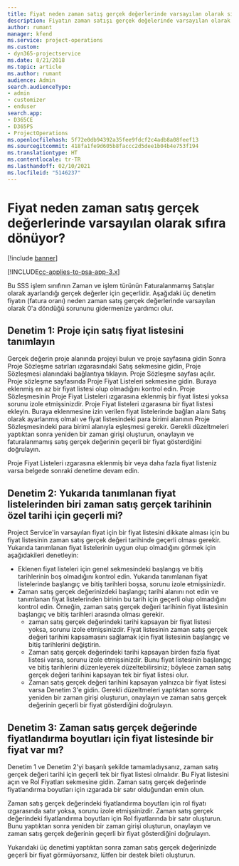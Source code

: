 ```yaml
---
title: Fiyat neden zaman satış gerçek değerlerinde varsayılan olarak sıfıra dönüyor?
description: Fiyatın zaman satışı gerçek değelerinde varsayılan olarak 0'a dönmesi sorununu giderme.
author: rumant
manager: kfend
ms.service: project-operations
ms.custom:
- dyn365-projectservice
ms.date: 8/21/2018
ms.topic: article
ms.author: rumant
audience: Admin
search.audienceType:
- admin
- customizer
- enduser
search.app:
- D365CE
- D365PS
- ProjectOperations
ms.openlocfilehash: 5f72e0db94392a35fee9fdcf2c4adb8a08feef13
ms.sourcegitcommit: 418fa1fe9d605b8faccc2d5dee1b04b4e753f194
ms.translationtype: HT
ms.contentlocale: tr-TR
ms.lasthandoff: 02/10/2021
ms.locfileid: "5146237"
---
```

# <a name="why-is-price-defaulting-to-zero-on-time-sales-actuals"></a>Fiyat neden zaman satış gerçek değerlerinde varsayılan olarak sıfıra dönüyor?

[!include [banner](../includes/psa-now-project-operations.md)]

[!INCLUDE[cc-applies-to-psa-app-3.x](../includes/cc-applies-to-psa-app-3x.md)]

Bu SSS işlem sınıfının Zaman ve işlem türünün Faturalanmamış Satışlar olarak ayarlandığı gerçek değerler için geçerlidir. Aşağıdaki üç denetim fiyatın (fatura oranı) neden zaman satış gerçek değerlerinde varsayılan olarak 0'a döndüğü sorununu gidermenize yardımcı olur.

## <a name="check-1-identify-the-sales-price-list-for-the-project"></a>Denetim 1: Proje için satış fiyat listesini tanımlayın

Gerçek değerin proje alanında projeyi bulun ve proje sayfasına gidin Sonra Proje Sözleşme satırları ızgarasındaki Satış sekmesine gidin, Proje Sözleşmesi alanındaki bağlantıya tıklayın. Proje Sözleşme sayfası açılır. Proje sözleşme sayfasında Proje Fiyat Listeleri sekmesine gidin. Buraya eklenmiş en az bir fiyat listesi olup olmadığını kontrol edin. Proje Sözleşmesinin Proje Fiyat Listeleri ızgarasına eklenmiş bir fiyat listesi yoksa sorunu izole etmişsinizdir. Proje Fiyat listeleri ızgarasına bir fiyat listesi ekleyin. Buraya eklenmesine izin verilen fiyat listelerinde bağlan alanı Satış olarak ayarlanmış olmalı ve fiyat listesindeki para birimi alanının Proje Sözleşmesindeki para birimi alanıyla eşleşmesi gerekir. Gerekli düzeltmeleri yaptıktan sonra yeniden bir zaman girişi oluşturun, onaylayın ve faturalanmamış satış gerçek değerinin geçerli bir fiyat gösterdiğini doğrulayın. 

Proje Fiyat Listeleri ızgarasına eklenmiş bir veya daha fazla fiyat listeniz varsa belgede sonraki denetime devam edin.

## <a name="check-2-are-any-of-the-price-lists-identified-above-valid-for-the-specific-date-of-the-time-sales-actual"></a>Denetim 2: Yukarıda tanımlanan fiyat listelerinden biri zaman satış gerçek tarihinin özel tarihi için geçerli mi?

Project Service'in varsayılan fiyat için bir fiyat listesini dikkate alması için bu fiyat listesinin zaman satış gerçek değeri tarihinde geçerli olması gerekir. Yukarıda tanımlanan fiyat listelerinin uygun olup olmadığını görmek için aşağıdakileri denetleyin:
- Eklenen fiyat listeleri için genel sekmesindeki başlangış ve bitiş tarihlerinin boş olmadığını kontrol edin. Yukarıda tanımlanan fiyat listelerinde başlangıç ve bitiş tarihleri boşsa, sorunu izole etmişsinizdir. 
- Zaman satış gerçek değerinizdeki başlangıç tarihi alanını not edin ve tanımlanan fiyat listelerinden birinin bu tarih için geçerli olup olmadığını kontrol edin. Örneğin, zaman satış gerçek değeri tarihinin fiyat listesinin başlangıç ve bitiş tarihleri arasında olması gerekir. 
    - zaman satış gerçek değerindeki tarihi kapsayan bir fiyat listesi yoksa, sorunu izole etmişsinizdir. Fiyat listesinin zaman satış gerçek değeri tarihini kapsamasını sağlamak için fiyat listesinin başlangıç ve bitiş tarihlerini değiştirin. 
    - Zaman satış gerçek değerindeki tarihi kapsayan birden fazla fiyat listesi varsa, sorunu izole etmişsinizdir. Bunu fiyat listesinin başlangıç ve bitiş tarihlerini düzenleyerek düzeltebilirsiniz; böylece zaman satış gerçek değeri tarihini kapsayan tek bir fiyat listesi olur. 
    - Zaman satış gerçek değeri tarihini kapsayan yalnızca bir fiyat listesi varsa Denetim 3'e gidin.
Gerekli düzeltmeleri yaptıktan sonra yeniden bir zaman girişi oluşturun, onaylayın ve zaman satış gerçek değerinin geçerli bir fiyat gösterdiğini doğrulayın.

## <a name="check-3-is-there-a-price-in-the-price-list-for-the-pricing-dimensions-on-the-time-sales-actual"></a>Denetim 3: Zaman satış gerçek değerinde fiyatlandırma boyutları için fiyat listesinde bir fiyat var mı?

Denetim 1 ve Denetim 2'yi başarılı şekilde tamamladıysanız, zaman satış gerçek değeri tarihi için geçerli tek bir fiyat listesi olmalıdır. Bu Fiyat listesini açın ve Rol Fiyatları sekmesine gidin. Zaman satış gerçek değerinde fiyatlandırma boyutları için ızgarada bir satır olduğundan emin olun.

Zaman satış gerçek değerindeki fiyatlandırma boyutları için rol fiyatı ızgarasında satır yoksa, sorunu izole etmişsinizdir. Zaman satış gerçek değerindeki fiyatlandırma boyutları için Rol fiyatlarında bir satır oluşturun. Bunu yaptıktan sonra yeniden bir zaman girişi oluşturun, onaylayın ve zaman satış gerçek değerinin geçerli bir fiyat gösterdiğini doğrulayın.

Yukarıdaki üç denetimi yaptıktan sonra zaman satış gerçek değerinizde geçerli bir fiyat görmüyorsanız, lütfen bir destek bileti oluşturun. 

